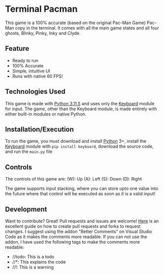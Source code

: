 # Terminal Pacman

This game is a 100% accurate (based on the original Pac-Man Game) Pac-Man copy in the terminal. It comes with all the main game states and all four ghosts, Blinky, Pinky, Inky and Clyde.

## Feature
- Ready to run
- 100% Accurate
- Simple, intuitive UI
- Runs with native 60 FPS!

## Technologies Used
This game is made with [Python 3.11.5] and uses only the [Keyboard] module for input. The game, other than the Keyboard module, is made entirely with either built-in modules or native Python.

## Installation/Execution
To run the game, you must download and install [Python] 3+, install the [Keyboard] module with `pip install keyboard`, download the source code, and run the `main.py` file

## Controls
The controls of this game are:
(W): Up
(A): Left
(S): Down
(D): Right

The game supports input stacking, where you can store upto one value into the future where that control will be executed as soon as it is a valid input!

## Development
Want to contribute? Great! Pull requests and issues are welcome! [Here] is an excellent guide on how to create pull requests and forks to request changes. I suggest using the addon "Better Comments" on Visual Studio Code as it makes the comments more readable. If you can not use the addon, I have used the following tags to make the comments more readable:

- //todo: This is a todo
- //*: This explains the code
- //!: This is a warning

[//]: # (These are reference links used in the body of this note and get stripped out when the markdown processor does its job.)

   [Python 3.11.5]: <https://www.python.org/downloads/release/python-3115/>
   [Python]: <https://www.python.org/downloads/release/python-3115/>
   [Keyboard]: <https://pypi.org/project/keyboard/>
   [Here]: <https://www.dataschool.io/how-to-contribute-on-github/>
